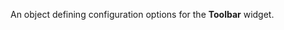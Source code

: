 
<!--shortDescription-->
An object defining configuration options for the **Toolbar** widget.
<!--/shortDescription-->

<!--fullDescription-->

<!--/fullDescription-->